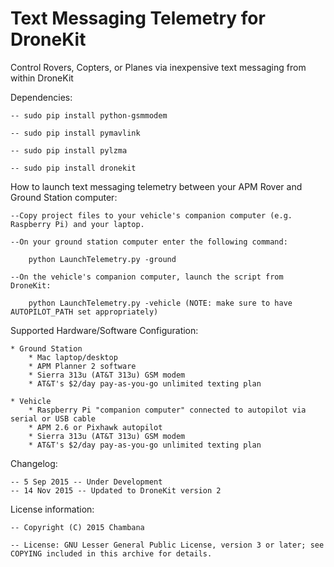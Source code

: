 # Text Messaging Telemetry for DroneKit
Control Rovers, Copters, or Planes via inexpensive text messaging from within DroneKit

Dependencies:  

    -- sudo pip install python-gsmmodem
    
    -- sudo pip install pymavlink
    
    -- sudo pip install pylzma
        
    -- sudo pip install dronekit


How to launch text messaging telemetry between your APM Rover and Ground Station computer:

    --Copy project files to your vehicle's companion computer (e.g. Raspberry Pi) and your laptop.
    
    --On your ground station computer enter the following command:  
    
        python LaunchTelemetry.py -ground
        
    --On the vehicle's companion computer, launch the script from DroneKit:
    
        python LaunchTelemetry.py -vehicle (NOTE: make sure to have AUTOPILOT_PATH set appropriately)
        

Supported Hardware/Software Configuration:

    * Ground Station
        * Mac laptop/desktop
        * APM Planner 2 software
        * Sierra 313u (AT&T 313u) GSM modem
        * AT&T's $2/day pay-as-you-go unlimited texting plan
    
    * Vehicle
        * Raspberry Pi "companion computer" connected to autopilot via serial or USB cable
        * APM 2.6 or Pixhawk autopilot
        * Sierra 313u (AT&T 313u) GSM modem
        * AT&T's $2/day pay-as-you-go unlimited texting plan


Changelog: 

    -- 5 Sep 2015 -- Under Development 
    -- 14 Nov 2015 -- Updated to DroneKit version 2
    
License information:

    -- Copyright (C) 2015 Chambana

    -- License: GNU Lesser General Public License, version 3 or later; see COPYING included in this archive for details.